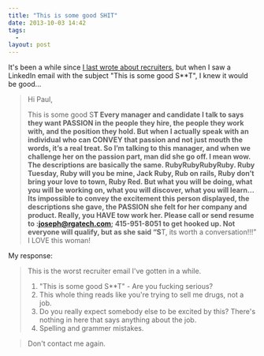 ```yaml
---
title: "This is some good SHIT"
date: 2013-10-03 14:42
tags:
  - 
layout: post
---
```


It's been a while since [I last wrote about recruiters](/posts/this-is-very-good-position), but when I saw a LinkedIn email with the subject "This is some good S**T", I knew it would be good...

> Hi Paul,
>
> This is some good S**T
> Every manager and candidate I talk to says they want PASSION in the people they hire, the people they work with, and the position they hold. But when I actually speak with an individual who can CONVEY that passion and not just mouth the words, it’s a real treat. So I’m talking to this manager, and when we challenge her on the passion part, man did she go off. I mean wow. The descriptions are basically the same. RubyRubyRubyRuby. Ruby Tuesday, Ruby will you be mine, Jack Ruby, Rub on rails, Ruby don’t bring your love to town, Ruby Red. But what you will be doing, what you will be working on, what you will discover, what you will learn…Its impossible to convey the excitement this person displayed, the descriptions she gave, the PASSION she felt for her company and product. Really, you HAVE tow work her. Please call or send resume to :joseph@rgatech.com; 415-951-8051 to get hooked up. Not everyone will qualify, but as she said “S**T, its worth a conversation!!!” I LOVE this woman!

My response:

> This is the worst recruiter email I've gotten in a while.
>
> 1. "This is some good S**T" - Are you fucking serious?
> 2. This whole thing reads like you're trying to sell me drugs, not a job.
> 3. Do you really expect somebody else to be excited by this? There's nothing in here that says anything about the job.
> 4. Spelling and grammer mistakes.

> Don't contact me again.
